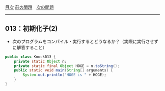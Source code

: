 [目次](../toc.md)
[前の問題](../012/README.md)　[次の問題](../014/README.md)


***
## 013：初期化子(2)

* 次のプログラムをコンパイル・実行するとどうなるか？（実際に実行させずに解答すること）

```java
public class Knock013 {
    private static Object n;
    private static final Object HOGE = n.toString();
    public static void main(String[] arguments) {
        System.out.println("HOGE is " + HOGE);
    }
}
```

